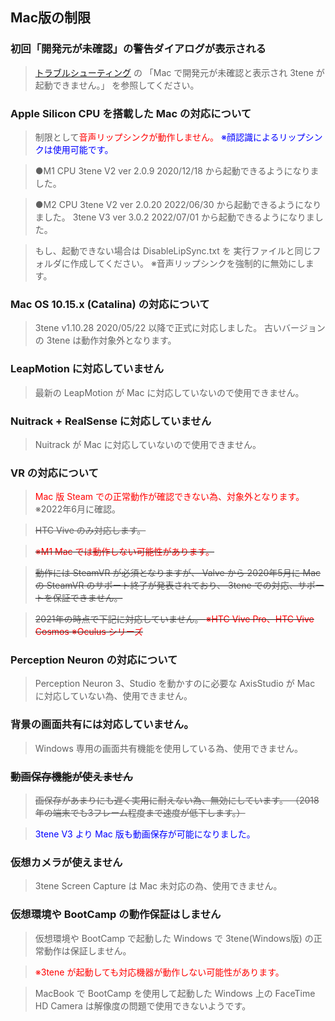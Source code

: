 ## Mac版の制限

### 初回「開発元が未確認」の警告ダイアログが表示される

>[トラブルシューティング](#troubleshooting.md) の
>「Mac で開発元が未確認と表示され 3tene が起動できません。」
>を参照してください。


### Apple Silicon CPU を搭載した Mac の対応について

>制限として<font color="Red">音声リップシンクが動作しません。</font>
><font color="Blue">※顔認識によるリップシンクは使用可能です。</font>

>●M1 CPU
>3tene V2 ver 2.0.9 2020/12/18 から起動できるようになりました。 

>●M2 CPU
>3tene V2 ver 2.0.20 2022/06/30 から起動できるようになりました。 
>3tene V3 ver 3.0.2 2022/07/01 から起動できるようになりました。 

>もし、起動できない場合は DisableLipSync.txt を
>実行ファイルと同じフォルダに作成してください。
>※音声リップシンクを強制的に無効にします。


### Mac OS 10.15.x (Catalina) の対応について

>3tene v1.10.28 2020/05/22 以降で正式に対応しました。
>古いバージョンの 3tene は動作対象外となります。


### LeapMotion に対応していません

>最新の LeapMotion が Mac に対応していないので使用できません。


### Nuitrack + RealSense に対応していません

>Nuitrack が Mac に対応していないので使用できません。


### VR の対応について

><font color="Red">Mac 版 Steam での正常動作が確認できない為、対象外となります。</font>
>※2022年6月に確認。

><S>HTC Vive のみ対応します。

><font color="Red">※M1 Mac では動作しない可能性があります。</font>

>動作には SteamVR が必須となりますが、
>Valve から 2020年5月に Mac の SteamVR のサポート終了が発表されており、
>3tene での対応、サポートを保証できません。

>2021年の時点で下記に対応していません。
><font color="Red">※HTC Vive Pro、HTC Vive Cosmos</font>
><font color="Red">※Oculus シリーズ</font>
</S>

### Perception Neuron の対応について

>Perception Neuron 3、Studio を動かすのに必要な
>AxisStudio が Mac に対応していない為、使用できません。


### 背景の画面共有には対応していません。

>Windows 専用の画面共有機能を使用している為、使用できません。


### <S>動画保存機能が使えません</S>

><S>画保存があまりにも遅く実用に耐えない為、無効にしています。
>（2018年の端末でも3フレーム程度まで速度が低下します。）
</S>

><font color="Blue">3tene V3 より Mac 版も動画保存が可能になりました。</font>


### 仮想カメラが使えません

>3tene Screen Capture は Mac 未対応の為、使用できません。


### 仮想環境や BootCamp の動作保証はしません

>仮想環境や BootCamp で起動した Windows で
>3tene(Windows版) の正常動作は保証しません。

><font color="Red">※3tene が起動しても対応機器が動作しない可能性があります。</font>

>MacBook で BootCamp を使用して起動した Windows 上の
>FaceTime HD Camera は解像度の問題で使用できないようです。


